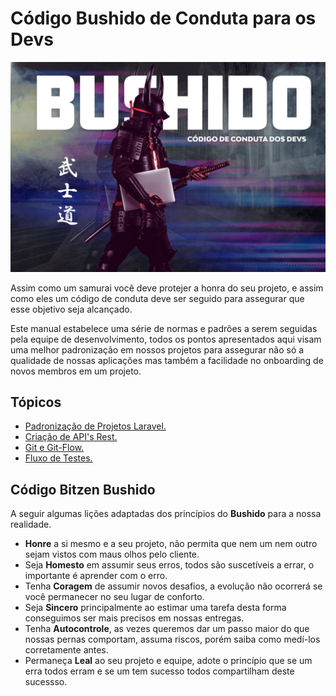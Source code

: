 Código Bushido de Conduta para os Devs
=======================================================

![alt text](assets/banner.png)

Assim como um samurai você deve protejer a honra do seu projeto, e assim como eles um código de conduta deve ser seguido para assegurar que esse objetivo seja alcançado. 


Este manual estabelece uma série de normas e padrões a serem seguidas pela equipe de desenvolvimento, todos os pontos apresentados aqui visam uma melhor padronização em nossos projetos para assegurar não só a qualidade de nossas aplicações mas também a facilidade no onboarding de novos membros em um projeto.


Tópicos<a name="content"></a>
-------------

- [Padronização de Projetos Laravel.](project-standards.md)
- [Criação de API's Rest.](rest-api.md)
- [Git e Git-Flow.](git-and-git-flow.md)
- [Fluxo de Testes.](test-flow.md)


Código Bitzen Bushido
-------------

A seguir algumas lições adaptadas dos princípios do **Bushido** para a nossa realidade. 

- **Honre** a si mesmo e a seu projeto, não permita que nem um nem outro sejam vistos com maus olhos pelo cliente.
- Seja **Homesto** em assumir seus erros, todos são suscetíveis a errar, o importante é aprender com o erro.
- Tenha **Coragem** de assumir novos desafios, a evolução não ocorrerá se você permanecer no seu lugar de conforto.
- Seja **Sincero** principalmente ao estimar uma tarefa desta forma conseguimos ser mais precisos em nossas entregas.
- Tenha **Autocontrole**, as vezes queremos dar um passo maior do que nossas pernas comportam, assuma riscos, porém saiba como medí-los corretamente antes.
- Permaneça **Leal** ao seu projeto e equipe, adote o princípio que se um erra todos erram e se um tem sucesso todos compartilham deste sucessso.







